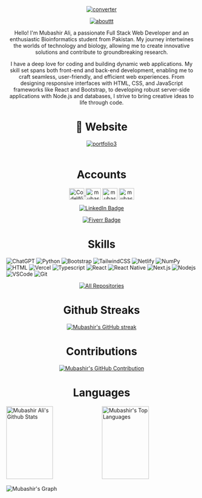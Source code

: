 <p align="center">
    <a href="https://mubashir-a.vercel.app/contact.html" target="_blank">
        <img src="https://github.com/mubashir1837/mubashir1837/assets/163585695/e867cbc3-d23c-4125-9b71-82541143300c" alt="converter">
    </a>
</p>


<!--ABOUT-->
<p align="center">
  <a href="https://mubashir-a.vercel.app/about.html" target="_blank">
    <img src="https://github.com/mubashir1837/mubashir1837/assets/163585695/cb6a0720-7ac7-4306-856f-5c48827155d0" alt="abouttt">
  </a>
</p>

<p align="center">
 Hello! I'm Mubashir Ali, a passionate Full Stack Web Developer and an enthusiastic Bioinformatics student from Pakistan. My journey intertwines the worlds of 
 technology and biology, allowing me to create innovative solutions and contribute to groundbreaking research.
</p>

<p align="center">
I have a deep love for coding and building dynamic web applications. My skill set spans both front-end and back-end development, enabling me to craft seamless, user-friendly, and efficient web experiences. From designing responsive interfaces with HTML, CSS, and JavaScript frameworks like React and Bootstrap, to developing robust server-side applications with Node.js and databases, I strive to bring creative ideas to life through code.
</p>


<!--/p>
<h1 align="center">🚀About Me <h1>
  <h3 align="center">Welcome to my GitHub! I'm an undergraduate student and Bioinformatics enthusiast. With a passion for data analysis of molecules and web development, I'm dedicated to creating impactful 
       projects. Explore my repositories to discover my work in programming, data analysis, and web development.Let's innovate together!</h3>
<br-->
  
<!--WEBSITE-->
<h1 align="center">🔗 Website</h1>
  <div align ="center">
<a href="https://mubashir-a.vercel.app/" target="_blank">
    <img src="https://github.com/mubashir1837/mubashir1837/assets/163585695/c76cab91-51c3-4f81-a80f-28f9dfff4a42" alt="portfolio3">
  </a>
</div>
<br>

<!--SOCIAL ACCOUNTS-->
<h1 align="center">Accounts</h1>
<p align="center">
<a href="https://www.youtube.com/@CodeWithBismiAllah" target="blank">
  <img align="center" src="https://raw.githubusercontent.com/rahuldkjain/github-profile-readme-generator/master/src/images/icons/Social/youtube.svg" alt="CodeWithBismiAllah" height="30" width="40" />
</a>
<a href="https://linkedin.com/in/mubashirali8" target="blank"><img align="center" src="https://raw.githubusercontent.com/rahuldkjain/github-profile-readme-generator/master/src/images/icons/Social/linked-in-alt.svg" alt="mubashirali8" height="30" width="40" /></a>
<a href="https://facebook.com/profile.php?id=61556478748590" target="blank"><img align="center" src="https://raw.githubusercontent.com/rahuldkjain/github-profile-readme-generator/master/src/images/icons/Social/facebook.svg" alt="mubashiraliyaar" height="30" width="40" /></a>
<a href="https://instagram.com/mubashir_aliyaar_37" target="blank"><img align="center" src="https://raw.githubusercontent.com/rahuldkjain/github-profile-readme-generator/master/src/images/icons/Social/instagram.svg" alt="mubashir_aliyaar37" height="30" width="40" /></a>
</p>

<p align="center">
    <a href="https://www.linkedin.com/build-relation/newsletter-follow?entityUrn=7238883223760470017" target="_blank">
        <img src="https://img.shields.io/badge/Subscribe%20on%20LinkedIn-0A66C2?style=for-the-badge&logo=linkedin&logoColor=white" alt="LinkedIn Badge">
    </a>
</p>

<p align="center">
    <a href="https://www.fiverr.com/mubashir183" target="_blank">
        <img src="https://img.shields.io/badge/Fiverr-mubashir183-brightgreen?style=for-the-badge&logo=fiverr&logoColor=white" alt="Fiverr Badge">
    </a>
</p>







<!--SKILLS-->
<h1 align="center">Skills</h1>

![ChatGPT](https://img.shields.io/badge/chatGPT-74aa9c?style=for-the-badge&logo=openai&logoColor=white)
![Python](https://img.shields.io/badge/python-3670A0?style=for-the-badge&logo=python&logoColor=ffdd54)
![Bootstrap](https://img.shields.io/badge/bootstrap-%238511FA.svg?style=for-the-badge&logo=bootstrap&logoColor=white)
![TailwindCSS](https://img.shields.io/badge/tailwindcss-%2338B2AC.svg?style=for-the-badge&logo=tailwind-css&logoColor=white)
![Netlify](https://img.shields.io/badge/netlify-%23000000.svg?style=for-the-badge&logo=netlify&logoColor=#00C7B7)
![NumPy](https://img.shields.io/badge/numpy-%23013243.svg?style=for-the-badge&logo=numpy&logoColor=white)
![HTML](https://img.shields.io/badge/HTML5-E34F26?style=for-the-badge&logo=html5&logoColor=white)
![Vercel](https://img.shields.io/badge/vercel-%23000000.svg?style=for-the-badge&logo=vercel&logoColor=white)
![Typescript](https://img.shields.io/badge/Typescript-007acc?style=for-the-badge&labelColor=black&logo=typescript&logoColor=007acc)
![React](https://img.shields.io/badge/-React-61DBFB?style=for-the-badge&labelColor=black&logo=react&logoColor=61DBFB)
![React Native](https://img.shields.io/badge/React_Native-20232A?style=for-the-badge&logo=react&logoColor=61DAFB)
![Next.js](https://img.shields.io/badge/next.js-000000?style=for-the-badge&logo=nextdotjs&logoColor=white)
![Nodejs](https://img.shields.io/badge/Nodejs-3C873A?style=for-the-badge&labelColor=black&logo=node.js&logoColor=3C873A)
![VSCode](https://img.shields.io/badge/Visual_Studio-0078d7?style=for-the-badge&logo=visual%20studio&logoColor=white)
![Git](https://img.shields.io/badge/Git-F05032?style=for-the-badge&logo=git&logoColor=white)

<!--Open Sourses--
<h1 align="center">Open Source</h1-->


<!--CONFIG FILE-
<h1 align="center">Config Files</h1>

[![Mubashir Readme](https://github-readme-stats.vercel.app/api/pin/?username=mubashir1837&repo=mubashir1837&border_color=7F3FBF&bg_color=0D1117&title_color=C9D1D9&text_color=8B949E&icon_color=7F3FBF)](https://github.com/mubashir1837) -->
<p align="center">
  <a href="https://github.com/mubashir1837?tab=repositories" target="_blank"><img alt="All Repositories" title="All Repositories" src="https://img.shields.io/badge/-All%20Repos-2962FF?style=for-the-badge&logo=koding&logoColor=white"/></a>
</p>
<!--GithubStreaks-->
<h1 align="center">Github Streaks </h1>
<p align="center">
  <a href="https://github.com/mubashir1837">
    <img src="https://github-readme-streak-stats.herokuapp.com/?user=mubashir1837&theme=radical&border=7F3FBF&background=0D1117" alt="Mubashir's GitHub streak"/>
  </a>
</p>

<!--CONTRIBUTIONS-->
<h1 align="center">Contributions</h1>
<div align="center">
  <a href="https://github.com/mubashir1837">
    <img src="https://github-profile-summary-cards.vercel.app/api/cards/profile-details?username=mubashir1837&theme=radical" alt="Mubashir's GitHub Contribution"/>
  </a>
</div>
 
 
 <!--LANGUAGES-->
<h1 align="center">Languages</h1>
  <a> 
    <a href="https://github.com/mubashir1837"><img alt="Mubashir Ali's Github Stats" src="https://denvercoder1-github-readme-stats.vercel.app/api?username=mubashir1837&show_icons=true&count_private=true&theme=react&border_color=7F3FBF&bg_color=0D1117&title_color=F85D7F&icon_color=F8D866" height="192px" width="49.5%"/></a>
  <a href="https://github.com/mubashir1837"><img alt="Mubashir's Top Languages" src="https://denvercoder1-github-readme-stats.vercel.app/api/top-langs/?username=mubashir1837&langs_count=8&layout=compact&theme=react&border_color=7F3FBF&bg_color=0D1117&title_color=F85D7F&icon_color=F8D866" height="192px" width="49.5%"/></a>
  <br/>
</a>

![Mubashir's Graph](https://github-readme-activity-graph.vercel.app/graph?username=mubashir1837&custom_title=Mubashir%20Ali's%20GitHub%20Activity%20Graph&bg_color=0D1117&color=7F3FBF&line=7F3FBF&point=7F3FBF&area_color=FFFFFF&title_color=FFFFFF&area=true)








